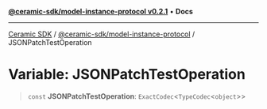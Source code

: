 [**@ceramic-sdk/model-instance-protocol v0.2.1**](../README.md) • **Docs**

***

[Ceramic SDK](../../../README.md) / [@ceramic-sdk/model-instance-protocol](../README.md) / JSONPatchTestOperation

# Variable: JSONPatchTestOperation

> `const` **JSONPatchTestOperation**: `ExactCodec`\<`TypeCodec`\<`object`\>\>
